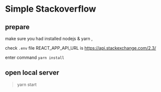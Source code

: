 # Simple Stackoverflow

## prepare

make sure you had installed nodejs  & yarn ,

check `.env` file REACT_APP_API_URL is https://api.stackexchange.com/2.3/

enter command `yarn install`

## open local server 

> yarn start